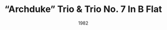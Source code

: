 ---
discogs_id: 3382878
discogs_master_id: 528310
title: “Archduke” Trio & Trio No. 7 In B Flat
artists: ['Vladimir Ashkenazy', 'Itzhak Perlman', 'Lynn Harrell']
date: 1982
genre: ['Classical']
image: '"Archduke" Trio & Trio No. 7 In B Flat (1812)-3382878.jpg'
label: Angel Records
country: US
category: Classical
---